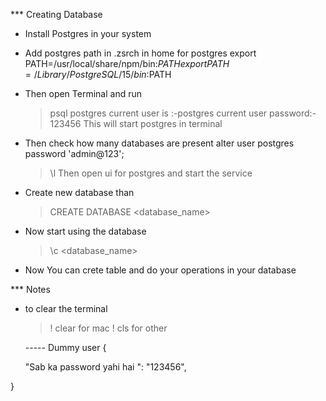 \*\*\* Creating Database

- Install Postgres in your system
- Add postgres path in .zsrch in home for postgres
  export PATH=/usr/local/share/npm/bin:$PATH
  export PATH=/Library/PostgreSQL/15/bin:$PATH

- Then open Terminal and run
  > psql postgres <USERNAME>
  > current user is :-postgres
  > current user password:- 123456
  > This will start postgres in terminal
- Then check how many databases are present
  alter user postgres password 'admin@123';

  > \l
  > Then open ui for postgres and start the service

- Create new database than

  > CREATE DATABASE <database_name>

- Now start using the database

  > \c <database_name>

- Now You can crete table and do your operations in your database

\*\*\* Notes

- to clear the terminal

  > \! clear for mac \! cls for other

  ----- Dummy user
  {

  "Sab ka password yahi hai ": "123456",

}
